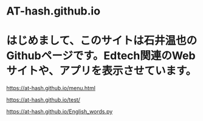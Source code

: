 # AT-hash.github.io
# はじめまして、このサイトは石井温也のGithubページです。Edtech関連のWebサイトや、アプリを表示させています。
https://at-hash.github.io/menu.html

https://at-hash.github.io/test/

https://at-hash.github.io/English_words.py
